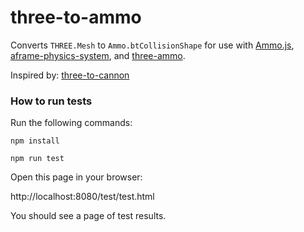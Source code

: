 # three-to-ammo
Converts `THREE.Mesh` to `Ammo.btCollisionShape` for use with [Ammo.js](https://github.com/kripken/ammo.js/), [aframe-physics-system](https://github.com/donmccurdy/aframe-physics-system), and [three-ammo](https://github.com/InfiniteLee/three-ammo).

Inspired by: [three-to-cannon](https://github.com/donmccurdy/three-to-cannon)



### How to run tests

Run the following commands:

`npm install`

`npm run test`

Open this page in your browser:

http://localhost:8080/test/test.html

You should see a page of test results.
